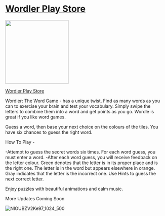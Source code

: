 # [Wordler Play Store](https://play.google.com/store/apps/details?id=com.svas.wordle_twg)

<img src="https://user-images.githubusercontent.com/55880923/201124700-917072be-97ad-4807-988f-07e2fed26b8f.png" width="200" height="200">

[Wordler Play Store](https://play.google.com/store/apps/details?id=com.svas.wordle_twg)

Wordler: The Word Game - has a unique twist. Find as many words as you can to exercise your brain and test your vocabulary. Simply swipe the letters to combine them into a word and get points as you go. Wordle is great if you like word games.

Guess a word, then base your next choice on the colours of the tiles. You have six chances to guess the right word.

How To Play -

-Attempt to guess the secret words six times.
For each word guess, you must enter a word.
-After each word guess, you will receive feedback on the letter colour.
Green denotes that the letter is in its proper place and is the right one.
The letter is in the word but appears elsewhere in orange.
Gray indicates that the letter is the incorrect one.
Use Hints to guess the next correct letter.

Enjoy puzzles with beautiful animations and calm music.

More Updates Coming Soon

![NIOUBZV2Ke97_1024_500](https://user-images.githubusercontent.com/55880923/201124482-ee0ae938-a107-42e2-aa5b-981cb58f2dae.png)
